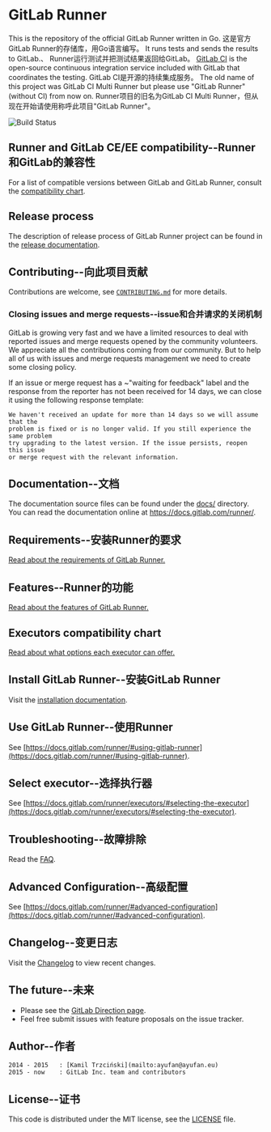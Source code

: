 # GitLab Runner

This is the repository of the official GitLab Runner written in Go.
这是官方GitLab Runner的存储库，用Go语言编写。
It runs tests and sends the results to GitLab.、
Runner运行测试并把测试结果返回给GitLab。
[GitLab CI](https://about.gitlab.com/gitlab-ci) is the open-source
continuous integration service included with GitLab that coordinates the testing.
GitLab CI是开源的持续集成服务。
The old name of this project was GitLab CI Multi Runner but please use "GitLab Runner" (without CI) from now on.
Runner项目的旧名为GitLab CI Multi Runner，但从现在开始请使用称呼此项目"GitLab Runner"。

![Build Status](https://gitlab.com/gitlab-org/gitlab-runner/badges/master/build.svg)

## Runner and GitLab CE/EE compatibility--Runner和GitLab的兼容性

For a list of compatible versions between GitLab and GitLab Runner, consult
the [compatibility chart](https://docs.gitlab.com/runner/#compatibility-chart).

## Release process

The description of release process of GitLab Runner project can be found in the [release documentation](docs/release_process/README.md).

## Contributing--向此项目贡献

Contributions are welcome, see [`CONTRIBUTING.md`](CONTRIBUTING.md) for more details.

### Closing issues and merge requests--issue和合并请求的关闭机制

GitLab is growing very fast and we have a limited resources to deal with reported issues
and merge requests opened by the community volunteers. We appreciate all the contributions
coming from our community. But to help all of us with issues and merge requests management
we need to create some closing policy.

If an issue or merge request has a ~"waiting for feedback" label and the response from the
reporter has not been received for 14 days, we can close it using the following response
template:

```
We haven't received an update for more than 14 days so we will assume that the
problem is fixed or is no longer valid. If you still experience the same problem
try upgrading to the latest version. If the issue persists, reopen this issue
or merge request with the relevant information.
```

## Documentation--文档

The documentation source files can be found under the [docs/](docs/) directory. You can
read the documentation online at https://docs.gitlab.com/runner/.

## Requirements--安装Runner的要求

[Read about the requirements of GitLab Runner.](https://docs.gitlab.com/runner/#requirements)

## Features--Runner的功能

[Read about the features of GitLab Runner.](https://docs.gitlab.com/runner/#features)

## Executors compatibility chart

[Read about what options each executor can offer.](https://docs.gitlab.com/runner/executors/#compatibility-chart)

## Install GitLab Runner--安装GitLab Runner

Visit the [installation documentation](https://docs.gitlab.com/runner/install/).

## Use GitLab Runner--使用Runner

See [https://docs.gitlab.com/runner/#using-gitlab-runner](https://docs.gitlab.com/runner/#using-gitlab-runner).

## Select executor--选择执行器

See [https://docs.gitlab.com/runner/executors/#selecting-the-executor](https://docs.gitlab.com/runner/executors/#selecting-the-executor).

## Troubleshooting--故障排除

Read the [FAQ](https://docs.gitlab.com/runner/faq/).

## Advanced Configuration--高级配置

See [https://docs.gitlab.com/runner/#advanced-configuration](https://docs.gitlab.com/runner/#advanced-configuration).

## Changelog--变更日志

Visit the [Changelog](CHANGELOG.md) to view recent changes.

## The future--未来

* Please see the [GitLab Direction page](https://about.gitlab.com/direction/).
* Feel free submit issues with feature proposals on the issue tracker.

## Author--作者

```
2014 - 2015   : [Kamil Trzciński](mailto:ayufan@ayufan.eu)
2015 - now    : GitLab Inc. team and contributors
```


## License--证书

This code is distributed under the MIT license, see the [LICENSE](LICENSE) file.
